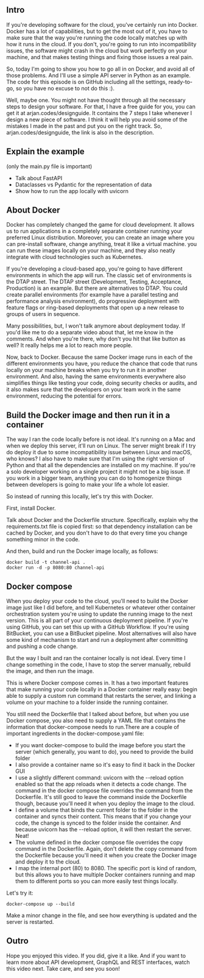 ## Intro

If you're developing software for the cloud, you've certainly run into Docker. Docker has a lot of capabilities, but to get the most out of it, you have to make sure that the way you're running the code locally matches up with how it runs in the cloud. If you don't, you're going to run into incompatibility issues, the software might crash in the cloud but work perfectly on your machine, and that makes testing things and fixing those issues a real pain.

So, today I'm going to show you how to go all in on Docker, and avoid all of those problems. And I'll use a simple API server in Python as an example. The code for this episode is on GitHub including all the settings, ready-to-go, so you have no excuse to not do this :).

Well, maybe one. You might not have thought through all the necessary steps to design your software. For that, I have a free guide for you, you can get it at arjan.codes/designguide. It contains the 7 steps I take whenever I design a new piece of software. I think it will help you avoid some of the mistakes I made in the past and put you on the right track. So, arjan.codes/designguide, the link is also in the description.

## Explain the example

(only the main.py file is important)

- Talk about FastAPI
- Dataclasses vs Pydantic for the representation of data
- Show how to run the app locally with uvicorn

## About Docker

Docker has completely changed the game for cloud development. It allows us to run applications in a completely separate container running your preferred Linux distribution. Moreover, you can create an image where you can pre-install software, change anything, treat it like a virtual machine. you can run these images locally on your machine, and they also neatly integrate with cloud technologies such as Kubernetes.

If you're developing a cloud-based app, you're going to have different environments in which the app will run. The classic set of environments is the DTAP street. The DTAP street (Development, Testing, Acceptance, Production) is an example. But there are alternatives to DTAP. You could create parallel environments (for example have a parallel testing and performance analysis environment), do progressive deployment with feature flags or ring-based deployments that open up a new release to groups of users in sequence.

Many possibilities, but, I won't talk anymore about deployment today. If you'd like me to do a separate video about that, let me know in the comments. And when you're there, why don't you hit that like button as well? It really helps me a lot to reach more people.

Now, back to Docker. Because the same Docker image runs in each of the different environments you have, you reduce the chance that code that runs locally on your machine breaks when you try to run it in another environment. And also, having the same environments everywhere also simplifies things like testing your code, doing security checks or audits, and it also makes sure that the developers on your team work in the same environment, reducing the potential for errors.

## Build the Docker image and then run it in a container

The way I ran the code locally before is not ideal. It's running on a Mac and when we deploy this server, it'll run on Linux. The server might break if I try do deploy it due to some incompatibility issue between Linux and macOS, who knows? I also have to make sure that I'm using the right version of Python and that all the dependencies are installed on my machine. If you're a solo developer working on a single project it might not be a big issue. If you work in a bigger team, anything you can do to homogenize things between developers is going to make your life a whole lot easier.

So instead of running this locally, let's try this with Docker.

First, install Docker.

Talk about Docker and the Dockerfile structure. Specifically, explain why the requirements.txt file is copied first: so that dependency installation can be cached by Docker, and you don't have to do that every time you change something minor in the code.

And then, build and run the Docker image locally, as follows:

```
docker build -t channel-api .
docker run -d -p 8080:80 channel-api
```

## Docker compose

When you deploy your code to the cloud, you'll need to build the Docker image just like I did before, and tell Kubernetes or whatever other container orchestration system you're using to update the running image to the next version. This is all part of your continuous deployment pipeline. If you're using GitHub, you can set this up with a GitHub Workflow. If you're using BitBucket, you can use a BitBucket pipeline. Most alternatives will also have some kind of mechanism to start and run a deployment after committing and pushing a code change.

But the way I built and ran the container locally is not ideal. Every time I change something in the code, I have to stop the server manually, rebuild the image, and then run the image.

This is where Docker compose comes in. It has a two important features that make running your code locally in a Docker container really easy: begin able to supply a custom run command that restarts the server, and linking a volume on your machine to a folder inside the running container.

You still need the Dockerfile that I talked about before, but when you use Docker compose, you also need to supply a YAML file that contains the information that docker-compose needs to run.There are a couple of important ingredients in the docker-compose.yaml file:

- If you want docker-compose to build the image before you start the server (which generally, you want to do), you need to provide the build folder
- I also provide a container name so it's easy to find it back in the Docker GUI
- I use a slightly different command: uvicorn with the --reload option enabled so that the app reloads when it detects a code change. The command in the docker compose file overrides the command from the Dockerfile. It's still good to leave the command inside the Dockerfile though, because you'll need it when you deploy the image to the cloud.
- I define a volume that binds the current folder to the folder in the container and syncs their content. This means that if you change your code, the change is synced to the folder inside the container. And because uvicorn has the --reload option, it will then restart the server. Neat!
- The volume defined in the docker compose file overrides the copy command in the Dockerfile. Again, don't delete the copy command from the Dockerfile because you'll need it when you create the Docker image and deploy it to the cloud.
- I map the internal port (80) to 8080. The specific port is kind of random, but this allows you to have multiple Docker containers running and map them to different ports so you can more easily test things locally.

Let's try it:

```
docker-compose up --build
```

Make a minor change in the file, and see how everything is updated and the server is restarted.

## Outro

Hope you enjoyed this video. If you did, give it a like. And if you want to learn more about API development, GraphQL and REST interfaces, watch this video next. Take care, and see you soon!
